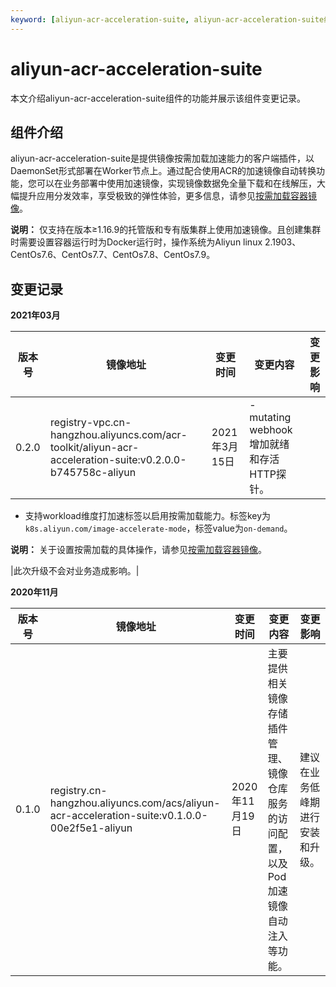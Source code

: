 ```yaml
---
keyword: [aliyun-acr-acceleration-suite, aliyun-acr-acceleration-suite组件变更记录]
---
```


# aliyun-acr-acceleration-suite

本文介绍aliyun-acr-acceleration-suite组件的功能并展示该组件变更记录。

## 组件介绍

aliyun-acr-acceleration-suite是提供镜像按需加载加速能力的客户端插件，以DaemonSet形式部署在Worker节点上。通过配合使用ACR的加速镜像自动转换功能，您可以在业务部署中使用加速镜像，实现镜像数据免全量下载和在线解压，大幅提升应用分发效率，享受极致的弹性体验，更多信息，请参见[按需加载容器镜像]()。

**说明：** 仅支持在版本≥1.16.9的托管版和专有版集群上使用加速镜像。且创建集群时需要设置容器运行时为Docker运行时，操作系统为Aliyun linux 2.1903、CentOs7.6、CentOs7.7、CentOs7.8、CentOs7.9。

## 变更记录

**2021年03月**

|版本号|镜像地址|变更时间|变更内容|变更影响|
|---|----|----|----|----|
|0.2.0|registry-vpc.cn-hangzhou.aliyuncs.com/acr-toolkit/aliyun-acr-acceleration-suite:v0.2.0.0-b745758c-aliyun|2021年3月15日|-   mutating webhook增加就绪和存活HTTP探针。
-   支持workload维度打加速标签以启用按需加载能力。标签key为`k8s.aliyun.com/image-accelerate-mode`，标签value为`on-demand`。

**说明：** 关于设置按需加载的具体操作，请参见[按需加载容器镜像]()。


|此次升级不会对业务造成影响。|

**2020年11月**

|版本号|镜像地址|变更时间|变更内容|变更影响|
|---|----|----|----|----|
|0.1.0|registry.cn-hangzhou.aliyuncs.com/acs/aliyun-acr-acceleration-suite:v0.1.0.0-00e2f5e1-aliyun|2020年11月19日|主要提供相关镜像存储插件管理、镜像仓库服务的访问配置，以及Pod加速镜像自动注入等功能。|建议在业务低峰期进行安装和升级。|

